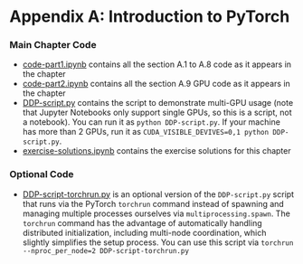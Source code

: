 # Appendix A: Introduction to PyTorch

### Main Chapter Code

- [code-part1.ipynb](code-part1.ipynb) contains all the section A.1 to A.8 code as it appears in the chapter
- [code-part2.ipynb](code-part2.ipynb) contains all the section A.9 GPU code as it appears in the chapter 
- [DDP-script.py](DDP-script.py) contains the script to demonstrate multi-GPU usage (note that Jupyter Notebooks only support single GPUs, so this is a script, not a notebook). You can run it as `python DDP-script.py`. If your machine has more than 2 GPUs, run it as `CUDA_VISIBLE_DEVIVES=0,1 python DDP-script.py`.
- [exercise-solutions.ipynb](exercise-solutions.ipynb) contains the exercise solutions for this chapter

### Optional Code

- [DDP-script-torchrun.py](DDP-script-torchrun.py) is an optional version of the `DDP-script.py` script that runs via the PyTorch `torchrun` command instead of spawning and managing multiple processes ourselves via `multiprocessing.spawn`. The `torchrun` command has the advantage of automatically handling distributed initialization, including multi-node coordination, which slightly simplifies the setup process. You can use this script via `torchrun --nproc_per_node=2 DDP-script-torchrun.py`
